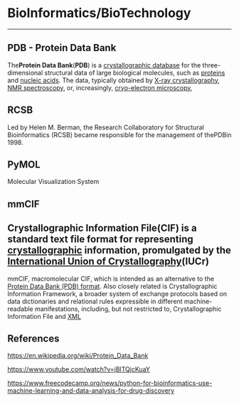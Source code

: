 # BioInformatics/BioTechnology

---

## PDB - Protein Data Bank

The**Protein Data Bank**(**PDB**) is a [crystallographic database](https://en.wikipedia.org/wiki/Crystallographic_database) for the three-dimensional structural data of large biological molecules, such as [proteins](https://en.wikipedia.org/wiki/Protein) and [nucleic acids](https://en.wikipedia.org/wiki/Nucleic_acid). The data, typically obtained by [X-ray crystallography](https://en.wikipedia.org/wiki/X-ray_crystallography), [NMR spectroscopy](https://en.wikipedia.org/wiki/Nuclear_magnetic_resonance_spectroscopy_of_proteins), or, increasingly, [cryo-electron microscopy](https://en.wikipedia.org/wiki/Cryo-electron_microscopy),

## RCSB

Led by Helen M. Berman, the Research Collaboratory for Structural Bioinformatics (RCSB) became responsible for the management of thePDBin 1998.

## PyMOL

Molecular Visualization System

## mmCIF

## Crystallographic Information File(CIF) is a standard text file format for representing [crystallographic](https://en.wikipedia.org/wiki/Crystallographic) information, promulgated by the [International Union of Crystallography](https://en.wikipedia.org/wiki/International_Union_of_Crystallography)(IUCr)

mmCIF, macromolecular CIF, which is intended as an alternative to the [Protein Data Bank (PDB) format](https://en.wikipedia.org/wiki/Protein_Data_Bank_(file_format)). Also closely related is Crystallographic Information Framework, a broader system of exchange protocols based on data dictionaries and relational rules expressible in different machine-readable manifestations, including, but not restricted to, Crystallographic Information File and [XML](https://en.wikipedia.org/wiki/XML)

## References

<https://en.wikipedia.org/wiki/Protein_Data_Bank>

<https://www.youtube.com/watch?v=jBlTQjcKuaY>

<https://www.freecodecamp.org/news/python-for-bioinformatics-use-machine-learning-and-data-analysis-for-drug-discovery>
